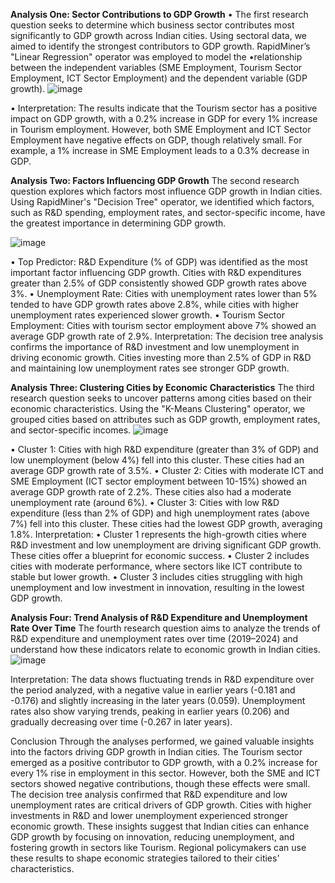 
**Analysis One: Sector Contributions to GDP Growth**
•	The first research question seeks to determine which business sector contributes most significantly to GDP growth across Indian cities. Using sectoral data, we aimed to identify the strongest contributors to GDP growth. RapidMiner’s "Linear Regression" operator was employed to model the •relationship between the independent variables (SME Employment, Tourism Sector Employment, ICT Sector Employment) and the dependent variable (GDP growth).
![image](https://github.com/user-attachments/assets/dd9754af-d0b5-4d25-88f4-41cec9c52f44)

•	Interpretation: The results indicate that the Tourism sector has a positive impact on GDP growth, with a 0.2% increase in GDP for every 1% increase in Tourism employment. However, both SME Employment and ICT Sector Employment have negative effects on GDP, though relatively small. For example, a 1% increase in SME Employment leads to a 0.3% decrease in GDP.

**Analysis Two: Factors Influencing GDP Growth**
The second research question explores which factors most influence GDP growth in Indian cities. Using RapidMiner's "Decision Tree" operator, we identified which factors, such as R&D spending, employment rates, and sector-specific income, have the greatest importance in determining GDP growth.

![image](https://github.com/user-attachments/assets/4fb4a8fc-dc71-4644-b894-2af8bf1999c5)

•	Top Predictor: R&D Expenditure (% of GDP) was identified as the most important factor influencing GDP growth. Cities with R&D expenditures greater than 2.5% of GDP consistently showed GDP growth rates above 3%.
•	Unemployment Rate: Cities with unemployment rates lower than 5% tended to have GDP growth rates above 2.8%, while cities with higher unemployment rates experienced slower growth.
•	Tourism Sector Employment: Cities with tourism sector employment above 7% showed an average GDP growth rate of 2.9%.
Interpretation: The decision tree analysis confirms the importance of R&D investment and low unemployment in driving economic growth. Cities investing more than 2.5% of GDP in R&D and maintaining low unemployment rates see stronger GDP growth.


**Analysis Three: Clustering Cities by Economic Characteristics**
The third research question seeks to uncover patterns among cities based on their economic characteristics. Using the "K-Means Clustering" operator, we grouped cities based on attributes such as GDP growth, employment rates, and sector-specific incomes.
![image](https://github.com/user-attachments/assets/b2009afa-8644-4253-a314-956b5586dbd4)

•	Cluster 1: Cities with high R&D expenditure (greater than 3% of GDP) and low unemployment (below 4%) fell into this cluster. These cities had an average GDP growth rate of 3.5%.
•	Cluster 2: Cities with moderate ICT and SME Employment (ICT sector employment between 10-15%) showed an average GDP growth rate of 2.2%. These cities also had a moderate unemployment rate (around 6%).
•	Cluster 3: Cities with low R&D expenditure (less than 2% of GDP) and high unemployment rates (above 7%) fell into this cluster. These cities had the lowest GDP growth, averaging 1.8%.
 Interpretation:
•	Cluster 1 represents the high-growth cities where R&D investment and low unemployment are driving significant GDP growth. These cities offer a blueprint for economic success.
•	Cluster 2 includes cities with moderate performance, where sectors like ICT contribute to stable but lower growth.
•	Cluster 3 includes cities struggling with high unemployment and low investment in innovation, resulting in the lowest GDP growth.


**Analysis Four: Trend Analysis of R&D Expenditure and Unemployment Rate Over Time**
The fourth research question aims to analyze the trends of R&D expenditure and unemployment rates over time (2019–2024) and understand how these indicators relate to economic growth in Indian cities.
![image](https://github.com/user-attachments/assets/b7eefe48-372b-4dfc-8052-bb4e2b61d253)

Interpretation: The data shows fluctuating trends in R&D expenditure over the period analyzed, with a negative value in earlier years (-0.181 and -0.176) and slightly increasing in the later years (0.059). Unemployment rates also show varying trends, peaking in earlier years (0.206) and gradually decreasing over time (-0.267 in later years).

Conclusion
Through the analyses performed, we gained valuable insights into the factors driving GDP growth in Indian cities. The Tourism sector emerged as a positive contributor to GDP growth, with a 0.2% increase for every 1% rise in employment in this sector. However, both the SME and ICT sectors showed negative contributions, though these effects were small. The decision tree analysis confirmed that R&D expenditure and low unemployment rates are critical drivers of GDP growth. Cities with higher investments in R&D and lower unemployment experienced stronger economic growth.
These insights suggest that Indian cities can enhance GDP growth by focusing on innovation, reducing unemployment, and fostering growth in sectors like Tourism. Regional policymakers can use these results to shape economic strategies tailored to their cities' characteristics.
